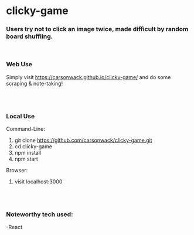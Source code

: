 # clicky-game
### Users try not to click an image twice, made difficult by random board shuffling.

<br/>

### Web Use

Simply visit https://carsonwack.github.io/clicky-game/ and do some scraping & note-taking!

<br/><br/>

### Local Use
Command-Line:
1. git clone https://github.com/carsonwack/clicky-game.git
2. cd clicky-game
3. npm install
4. npm start

Browser:
1. visit localhost:3000

<br/><br/>

### Noteworthy tech used:
-React </br>

